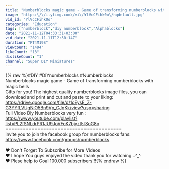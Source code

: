 ```yaml
---
title: "Numberblocks magic game - Game of transforming numberblocks with magic bells"
image: "https:\/\/i.ytimg.com\/vi\/YlVcCFihk0o\/hqdefault.jpg"
vid_id: "YlVcCFihk0o"
categories: "Education"
tags: ["numberblock","diy numberblock","Alphablocks"]
date: "2021-11-12T04:33:31+03:00"
vid_date: "2021-11-11T12:30:14Z"
duration: "PT4M19S"
viewcount: "1494"
likeCount: "13"
dislikeCount: "1"
channel: "Super DIY Miniatures"
---
```

{% raw %}#DIY #DIYnumberblocks  #Numberblocks<br />Numberblocks magic game - Game of transforming numberblocks with magic bells<br />Gifts for you! The highest quality numberblocks image files, you can download and print and cut and paste to your liking:<br /><a rel="nofollow" target="blank" href="https://drive.google.com/file/d/1oEysE_Z-G3YYfLVUgNiO5Bn9Vp_CJqKk/view?usp=sharing">https://drive.google.com/file/d/1oEysE_Z-G3YYfLVUgNiO5Bn9Vp_CJqKk/view?usp=sharing</a><br />Full Video Diy Numberblocks very fun :<br /><a rel="nofollow" target="blank" href="https://www.youtube.com/playlist?list=PL2fSNLdrPR1JU9JoVFoK7bjyzt5lSoG8o">https://www.youtube.com/playlist?list=PL2fSNLdrPR1JU9JoVFoK7bjyzt5lSoG8o</a><br />========================================<br />invite you to join the facebook group for numberblocks fans: <a rel="nofollow" target="blank" href="https://www.facebook.com/groups/numberblocks">https://www.facebook.com/groups/numberblocks</a><br /><br />❤️ Don't Forget To Subscribe for More Videos <br />❤️ I hope You guys enjoyed the video thank you for watching...^_^<br />❤️ Plese help to Goal 100.000 subscribers!!!{% endraw %}
